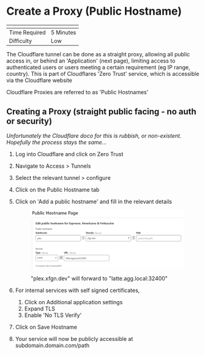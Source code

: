 # Create a Proxy (Public Hostname)

<table data-view="cards"><thead><tr><th></th><th></th></tr></thead><tbody><tr><td>Time Required</td><td>5 Minutes</td></tr><tr><td>Difficulty</td><td>Low</td></tr></tbody></table>

The Cloudflare tunnel can be done as a straight proxy, allowing all public access in, or behind an 'Application' (next page), limiting access to authenticated users or users meeting a certain requirement (eg IP range, country). This is part of Cloudflares 'Zero Trust' service, which is accessible via the Cloudflare website

Cloudflare Proxies are referred to as 'Public Hostnames'

## Creating a Proxy (straight public facing - no auth or security)

_Unfortunately the Cloudflare doco for this is rubbish, or non-existent. Hopefully the process stays the same..._

1. Log into Cloudflare and click on Zero Trust
2. Navigate to Access > Tunnels
3. Select the relevant tunnel > configure
4. Click on the Public Hostname tab
5.  Click on 'Add a public hostname' and fill in the relevant details

    <figure><img src="../../../.gitbook/assets/image (32).png" alt=""><figcaption><p>"plex.xfgn.dev" will forward to "latte.agg.local:32400"</p></figcaption></figure>
6. For internal services with self signed certificates,
   1. Click on Additional application settings
   2. Expand TLS
   3. Enable 'No TLS Verify'&#x20;
7. Click on Save Hostname
8. Your service will now be publicly accessible at subdomain.domain.com/path
